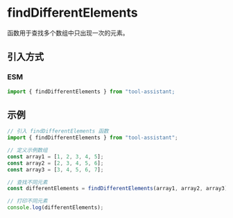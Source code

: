# findDifferentElements

函数用于查找多个数组中只出现一次的元素。

## 引入方式

<!-- ### CJS

```javascript
const { findDifferentElements } = require("tool-assistant");
``` -->

### ESM

```javascript
import { findDifferentElements } from "tool-assistant;
```

## 示例

```javascript
// 引入 findDifferentElements 函数
import { findDifferentElements } from "tool-assistant";

// 定义示例数组
const array1 = [1, 2, 3, 4, 5];
const array2 = [2, 3, 4, 5, 6];
const array3 = [3, 4, 5, 6, 7];

// 查找不同元素
const differentElements = findDifferentElements(array1, array2, array3);

// 打印不同元素
console.log(differentElements);
```
